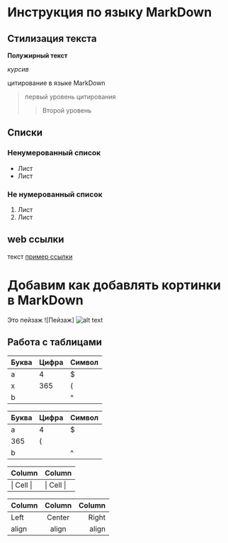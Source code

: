 # Инструкция по языку MarkDown

## Стилизация текста

**Полужирный текст**

*курсив*

цитирование в языке MarkDown
>первый уровень цитирования
>>Второй уровень

## Списки
### Ненумерованный список
* Лист
* Лист

### Не нумерованный список
1. Лист
2. Лист

## web ссылки
текст [пример ссылки](http.example.com "Всплывающая подсказка")

# Добавим как добавлять кортинки в MarkDown
Это пейзаж
![Пейзаж] ![alt text](пейзаж.jpg)


## Работа с таблицами

Буква | Цифра | Символ
------ | ------|----------
a      | 4     | $
x      | 365    | (
b      |       | ^  

Буква|Цифра|Символ
---|---|---
a|4|$
 |365|(
b| |^  

Column | Column
------ | ------
\| Cell \|| \| Cell \|  


Column | Column | Column
:----- | :----: | -----:
Left   | Center | Right
align  | align  | align